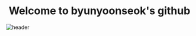 <div align="center">
  <h1>Welcome to byunyoonseok's github</h1>
</div>

![header](https://capsule-render.vercel.app/api?type=shark&color=auto&height=200&section=header&text=HELLO&fontSize=90)
